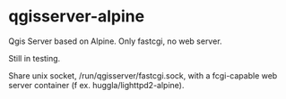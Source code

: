# qgisserver-alpine
Qgis Server based on Alpine. Only fastcgi, no web server.

Still in testing.

Share unix socket, /run/qgisserver/fastcgi.sock, with a fcgi-capable web server container (f ex. huggla/lighttpd2-alpine).
